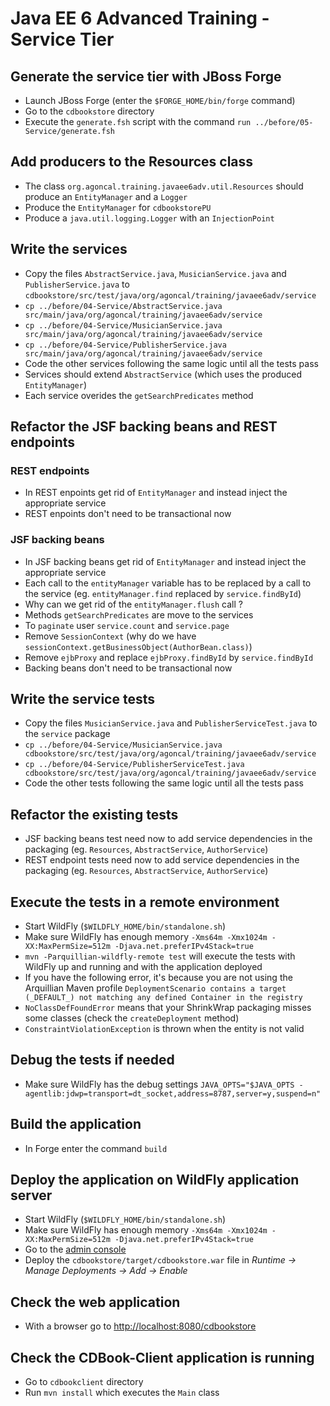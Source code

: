 # Java EE 6 Advanced Training - Service Tier

## Generate the service tier with JBoss Forge

* Launch JBoss Forge (enter the `$FORGE_HOME/bin/forge` command)
* Go to the `cdbookstore` directory
* Execute the `generate.fsh` script with the command `run ../before/05-Service/generate.fsh` 

## Add producers to the Resources class

* The class `org.agoncal.training.javaee6adv.util.Resources` should produce an `EntityManager` and a `Logger` 
* Produce the `EntityManager` for `cdbookstorePU`
* Produce a `java.util.logging.Logger` with an `InjectionPoint`

## Write the services

* Copy the files `AbstractService.java`, `MusicianService.java` and `PublisherService.java` to `cdbookstore/src/test/java/org/agoncal/training/javaee6adv/service`
* `cp ../before/04-Service/AbstractService.java src/main/java/org/agoncal/training/javaee6adv/service`
* `cp ../before/04-Service/MusicianService.java src/main/java/org/agoncal/training/javaee6adv/service`
* `cp ../before/04-Service/PublisherService.java src/main/java/org/agoncal/training/javaee6adv/service`
* Code the other services following the same logic until all the tests pass
* Services should extend `AbstractService` (which uses the produced `EntityManager`) 
* Each service overides the `getSearchPredicates` method

## Refactor the JSF backing beans and REST endpoints

### REST endpoints

* In REST enpoints get rid of `EntityManager` and instead inject the appropriate service
* REST enpoints don't need to be transactional now

### JSF backing beans

* In JSF backing beans get rid of `EntityManager` and instead inject the appropriate service
* Each call to the `entityManager` variable has to be replaced by a call to the service (eg. `entityManager.find` replaced by `service.findById`)
* Why can we get rid of the `entityManager.flush` call ?
* Methods `getSearchPredicates` are move to the services
* To `paginate` user `service.count` and `service.page`
* Remove `SessionContext` (why do we have `sessionContext.getBusinessObject(AuthorBean.class)`)
* Remove `ejbProxy` and replace `ejbProxy.findById` by `service.findById`  
* Backing beans don't need to be transactional now

## Write the service tests

* Copy the files `MusicianService.java` and `PublisherServiceTest.java` to the `service` package
* `cp ../before/04-Service/MusicianService.java cdbookstore/src/test/java/org/agoncal/training/javaee6adv/service`
* `cp ../before/04-Service/PublisherServiceTest.java cdbookstore/src/test/java/org/agoncal/training/javaee6adv/service`
* Code the other tests following the same logic until all the tests pass

## Refactor the existing tests

* JSF backing beans test need now to add service dependencies in the packaging (eg. `Resources`, `AbstractService`, `AuthorService`)
* REST endpoint tests need now to add service dependencies in the packaging (eg. `Resources`, `AbstractService`, `AuthorService`)

## Execute the tests in a remote environment

* Start WildFly (`$WILDFLY_HOME/bin/standalone.sh`)
* Make sure WildFly has enough memory `-Xms64m -Xmx1024m -XX:MaxPermSize=512m -Djava.net.preferIPv4Stack=true`
* `mvn -Parquillian-wildfly-remote test` will execute the tests with WildFly up and running and with the application deployed
* If you have the following error, it's because you are not using the Arquillian Maven profile `DeploymentScenario contains a target (_DEFAULT_) not matching any defined Container in the registry`
* `NoClassDefFoundError` means that your ShrinkWrap packaging misses some classes (check the `createDeployment` method) 
* `ConstraintViolationException` is thrown when the entity is not valid

## Debug the tests if needed

* Make sure WildFly has the debug settings `JAVA_OPTS="$JAVA_OPTS -agentlib:jdwp=transport=dt_socket,address=8787,server=y,suspend=n"`

## Build the application

* In Forge enter the command `build` 

## Deploy the application on WildFly application server

* Start WildFly (`$WILDFLY_HOME/bin/standalone.sh`)
* Make sure WildFly has enough memory `-Xms64m -Xmx1024m -XX:MaxPermSize=512m -Djava.net.preferIPv4Stack=true`
* Go to the [admin console](http://localhost:9990/)
* Deploy the `cdbookstore/target/cdbookstore.war` file in _Runtime -> Manage Deployments -> Add -> Enable_

## Check the web application

* With a browser go to [http://localhost:8080/cdbookstore]()

## Check the CDBook-Client application is running

* Go to `cdbookclient` directory
* Run `mvn install` which executes the `Main` class
